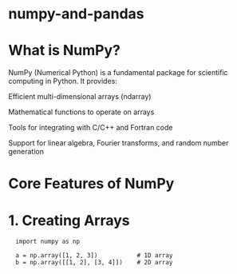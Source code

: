 # numpy-and-pandas
# What is NumPy?
NumPy (Numerical Python) is a fundamental package for scientific computing in Python. It provides:

Efficient multi-dimensional arrays (ndarray)

Mathematical functions to operate on arrays

Tools for integrating with C/C++ and Fortran code

Support for linear algebra, Fourier transforms, and random number generation
# Core Features of NumPy
   # 1. Creating Arrays

      import numpy as np
   
      a = np.array([1, 2, 3])           # 1D array
      b = np.array([[1, 2], [3, 4]])    # 2D array

